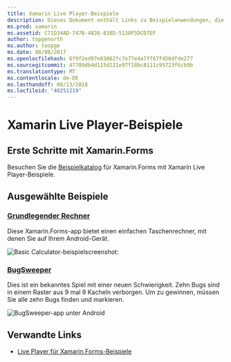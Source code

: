 ```yaml
---
title: Xamarin Live Player-Beispiele
description: Dieses Dokument enthält Links zu Beispielanwendungen, die beim Testen von Xamarin Live Player verwendet. Verknüpfte Samplings ein grundlegender Rechner und ein Fehler Sweeper Spiel.
ms.prod: xamarin
ms.assetid: C71D34AD-747B-4826-838D-5138F5DCD7EF
author: topgenorth
ms.author: toopge
ms.date: 08/08/2017
ms.openlocfilehash: 6f9f2ed97e03862fc7e77e4a7ff67f456dfde277
ms.sourcegitcommit: 47709db4d115d221e97f18bc8111c95723f6cb9b
ms.translationtype: MT
ms.contentlocale: de-DE
ms.lasthandoff: 08/13/2018
ms.locfileid: "40251219"
---
```

# <a name="xamarin-live-player-samples"></a>Xamarin Live Player-Beispiele

## <a name="get-started-with-xamarinforms"></a>Erste Schritte mit Xamarin.Forms

Besuchen Sie die [Beispielkatalog](https://developer.xamarin.com/samples/xamarin-live-player/all/) für Xamarin.Forms mit Xamarin Live Player-Beispiele.

## <a name="featured-samples"></a>Ausgewählte Beispiele

### <a name="basic-calculatorhttpsdeveloperxamarincomsamplesmobileliveplayerbasiccalculator"></a>[Grundlegender Rechner](https://developer.xamarin.com/samples/mobile/LivePlayer/BasicCalculator/)

Diese Xamarin.Forms-app bietet einen einfachen Taschenrechner, mit denen Sie auf Ihrem Android-Gerät.

![Basic Calculator-beispielscreenshot:](samples-images/basic-calculator-sml.png)

### <a name="bugsweeperhttpsdeveloperxamarincomsamplesmobileliveplayerbugsweeperlp"></a>[BugSweeper](https://developer.xamarin.com/samples/mobile/LivePlayer/BugSweeperLP/)

Dies ist ein bekanntes Spiel mit einer neuen Schwierigkeit. Zehn Bugs sind in einem Raster aus 9 mal 9 Kacheln verborgen. Um zu gewinnen, müssen Sie alle zehn Bugs finden und markieren.

![BugSweeper-app unter Android](samples-images/bugsweeper-sml.png)

## <a name="related-links"></a>Verwandte Links

- [Live Player für Xamarin.Forms-Beispiele](https://developer.xamarin.com/samples/xamarin-live-player/all/)
